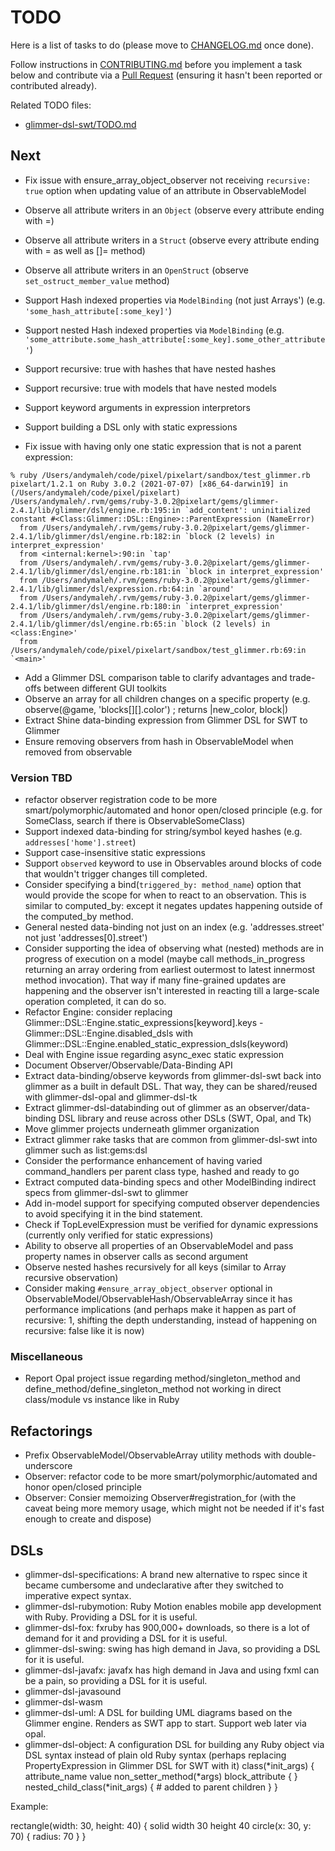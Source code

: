 # TODO

Here is a list of tasks to do (please move to [CHANGELOG.md](CHANGELOG.md) once done).

Follow instructions in [CONTRIBUTING.md](CONTRIBUTING.md) before you implement a task below and contribute via a [Pull Request](https://github.com/AndyObtiva/glimmer/pulls) (ensuring it hasn't been reported or contributed already).

Related TODO files:
- [glimmer-dsl-swt/TODO.md](https://github.com/AndyObtiva/glimmer-dsl-swt/blob/master/TODO.md)

## Next

- Fix issue with ensure_array_object_observer not receiving `recursive: true` option when updating value of an attribute in ObservableModel

- Observe all attribute writers in an `Object` (observe every attribute ending with =)
- Observe all attribute writers in a `Struct` (observe every attribute ending with = as well as []= method)
- Observe all attribute writers in an `OpenStruct` (observe `set_ostruct_member_value` method)

- Support Hash indexed properties via `ModelBinding` (not just Arrays') (e.g. `'some_hash_attribute[:some_key]'`)
- Support nested Hash indexed properties via `ModelBinding` (e.g. `'some_attribute.some_hash_attribute[:some_key].some_other_attribute'`)
- Support recursive: true with hashes that have nested hashes
- Support recursive: true with models that have nested models
- Support keyword arguments in expression interpretors
- Support building a DSL only with static expressions
- Fix issue with having only one static expression that is not a parent expression:
```
% ruby /Users/andymaleh/code/pixel/pixelart/sandbox/test_glimmer.rb
pixelart/1.2.1 on Ruby 3.0.2 (2021-07-07) [x86_64-darwin19] in (/Users/andymaleh/code/pixel/pixelart)
/Users/andymaleh/.rvm/gems/ruby-3.0.2@pixelart/gems/glimmer-2.4.1/lib/glimmer/dsl/engine.rb:195:in `add_content': uninitialized constant #<Class:Glimmer::DSL::Engine>::ParentExpression (NameError)
  from /Users/andymaleh/.rvm/gems/ruby-3.0.2@pixelart/gems/glimmer-2.4.1/lib/glimmer/dsl/engine.rb:182:in `block (2 levels) in interpret_expression'
  from <internal:kernel>:90:in `tap'
  from /Users/andymaleh/.rvm/gems/ruby-3.0.2@pixelart/gems/glimmer-2.4.1/lib/glimmer/dsl/engine.rb:181:in `block in interpret_expression'
  from /Users/andymaleh/.rvm/gems/ruby-3.0.2@pixelart/gems/glimmer-2.4.1/lib/glimmer/dsl/expression.rb:64:in `around'
  from /Users/andymaleh/.rvm/gems/ruby-3.0.2@pixelart/gems/glimmer-2.4.1/lib/glimmer/dsl/engine.rb:180:in `interpret_expression'
  from /Users/andymaleh/.rvm/gems/ruby-3.0.2@pixelart/gems/glimmer-2.4.1/lib/glimmer/dsl/engine.rb:65:in `block (2 levels) in <class:Engine>'
  from /Users/andymaleh/code/pixel/pixelart/sandbox/test_glimmer.rb:69:in `<main>'
```
- Add a Glimmer DSL comparison table to clarify advantages and trade-offs between different GUI toolkits
- Observe an array for all children changes on a specific property (e.g. observe(@game, 'blocks[][].color') ; returns |new_color, block|)
- Extract Shine data-binding expression from Glimmer DSL for SWT to Glimmer
- Ensure removing observers from hash in ObservableModel when removed from observable

### Version TBD

- refactor observer registration code to be more smart/polymorphic/automated and honor open/closed principle (e.g. for SomeClass, search if there is ObservableSomeClass)
- Support indexed data-binding for string/symbol keyed hashes (e.g. `addresses['home'].street`)
- Support case-insensitive static expressions
- Support `observed` keyword to use in Observables around blocks of code that wouldn't trigger changes till completed.
- Consider specifying a bind(`triggered_by: method_name`) option that would provide the scope for when to react to an observation.   This is similar to computed_by: except it negates updates happening outside of the computed_by method.
- General nested data-binding not just on an index (e.g. 'addresses.street' not just 'addresses[0].street')
- Consider supporting the idea of observing what (nested) methods are in progress of execution on a model (maybe call methods_in_progress returning an array ordering from earliest outermost to latest innermost method invocation). That way if many fine-grained updates are happening and the observer isn't interested in reacting till a large-scale operation completed, it can do so.
- Refactor Engine: consider replacing Glimmer::DSL::Engine.static_expressions[keyword].keys - Glimmer::DSL::Engine.disabled_dsls with Glimmer::DSL::Engine.enabled_static_expression_dsls(keyword)
- Deal with Engine issue regarding async_exec static expression
- Document Observer/Observable/Data-Binding API
- Extract data-binding/observe keywords from glimmer-dsl-swt back into glimmer as a built in default DSL. That way, they can be shared/reused with glimmer-dsl-opal and glimmer-dsl-tk
- Extract glimmer-dsl-databinding out of glimmer as an observer/data-binding DSL library and reuse across other DSLs (SWT, Opal, and Tk)
- Move glimmer projects underneath glimmer organization
- Extract glimmer rake tasks that are common from glimmer-dsl-swt into glimmer such as list:gems:dsl
- Consider the performance enhancement of having varied command_handlers per parent class type, hashed and ready to go
- Extract computed data-binding specs and other ModelBinding indirect specs from glimmer-dsl-swt to glimmer
- Add in-model support for specifying computed observer dependencies to avoid specifying it in the bind statement.
- Check if TopLevelExpression must be verified for dynamic expressions (currently only verified for static expressions)
- Ability to observe all properties of an ObservableModel and pass property names in observer calls as second argument
- Observe nested hashes recursively for all keys (similar to Array recursive observation)
- Consider making `#ensure_array_object_observer` optional in ObservableModel/ObservableHash/ObservableArray since it has performance implications (and perhaps make it happen as part of recursive: 1, shifting the depth understanding, instead of happening on recursive: false like it is now)

### Miscellaneous

- Report Opal project issue regarding method/singleton_method and define_method/define_singleton_method not working in direct class/module vs instance like in Ruby

## Refactorings

- Prefix ObservableModel/ObservableArray utility methods with double-underscore
- Observer: refactor code to be more smart/polymorphic/automated and honor open/closed principle
- Observer: Consier memoizing Observer#registration_for (with the caveat being more memory usage, which might not be needed if it's fast enough to create and dispose)

## DSLs

- glimmer-dsl-specifications: A brand new alternative to rspec since it became cumbersome and undeclarative after they switched to imperative expect syntax.
- glimmer-dsl-rubymotion: Ruby Motion enables mobile app development with Ruby. Providing a DSL for it is useful.
- glimmer-dsl-fox: fxruby has 900,000+ downloads, so there is a lot of demand for it and providing a DSL for it is useful.
- glimmer-dsl-swing: swing has high demand in Java, so providing a DSL for it is useful.
- glimmer-dsl-javafx: javafx has high demand in Java and using fxml can be a pain, so providing a DSL for it is useful.
- glimmer-dsl-javasound
- glimmer-dsl-wasm
- glimmer-dsl-uml: A DSL for building UML diagrams based on the Glimmer engine. Renders as SWT app to start. Support web later via opal.
- glimmer-dsl-object: A configuration DSL for building any Ruby object via DSL syntax instead of plain old Ruby syntax (perhaps replacing PropertyExpression in Glimmer DSL for SWT with it)
class(*init_args) {
  attribute_name value
  non_setter_method(*args)
  block_attribute {
  }
  nested_child_class(*init_args) { # added to parent children
  }
}

Example:

rectangle(width: 30, height: 40) {
  solid
  width 30
  height 40
  circle(x: 30, y: 70) {
    radius: 70
  }
}
